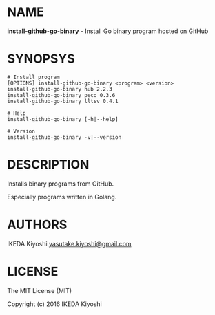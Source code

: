 # NAME

**install-github-go-binary** - Install Go binary program hosted on GitHub

# SYNOPSYS

    # Install program
    [OPTIONS] install-github-go-binary <program> <version>
    install-github-go-binary hub 2.2.3
    install-github-go-binary peco 0.3.6
    install-github-go-binary lltsv 0.4.1

    # Help
    install-github-go-binary [-h|--help]

    # Version
    install-github-go-binary -v|--version

# DESCRIPTION

Installs binary programs from GitHub.

Especially programs written in Golang.

# AUTHORS

IKEDA Kiyoshi <yasutake.kiyoshi@gmail.com>

# LICENSE

The MIT License (MIT)

Copyright (c) 2016 IKEDA Kiyoshi
